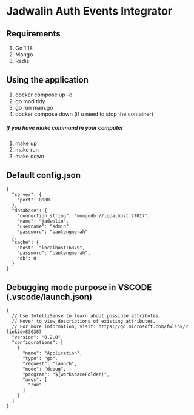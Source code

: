 # Jadwalin Auth Events Integrator

## Requirements
1. Go 1.18
2. Mongo
3. Redis

## Using the application
1. docker compose up -d 
2. go mod tidy
3. go run main.go
4. docker compose down (if u need to stop the container)

##### If you have make command in your computer
1. make up
2. make run
3. make down

## Default config.json
```
{
  "server": {
    "port": 8080
  },
  "database": {
    "connection_string": "mongodb://localhost:27017",
    "name": "jadwalin",
    "username": "admin",
    "password": "bantengmerah"
  },
  "cache": {
    "host": "localhost:6379",
    "password": "bantengmerah",
    "db": 0
  }
}
```

## Debugging mode purpose in VSCODE (.vscode/launch.json)
```
{
  // Use IntelliSense to learn about possible attributes.
  // Hover to view descriptions of existing attributes.
  // For more information, visit: https://go.microsoft.com/fwlink/?linkid=830387
  "version": "0.2.0",
  "configurations": [
    {
      "name": "Application",
      "type": "go",
      "request": "launch",
      "mode": "debug",
      "program": "${workspaceFolder}",
      "args": [
        "run"
      ]
    }
  ]
}
```

